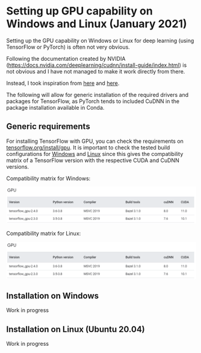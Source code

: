 # Setting up GPU capability on Windows and Linux (January 2021)

Setting up the GPU capability on Windows or Linux for deep learning (using TensorFlow or PyTorch) is often not very obvious.

Following the documentation created by NVIDIA (https://docs.nvidia.com/deeplearning/cudnn/install-guide/index.html) is not obvious and I have not managed to make it work directly from there.

Instead, I took inspiration from [here](https://medium.com/swlh/cuda-installation-in-windows-2020-638b008b4639) and [here](https://towardsdatascience.com/installing-tensorflow-with-cuda-cudnn-and-gpu-support-on-windows-10-60693e46e781).

The following will allow for generic installation of the required drivers and packages for TensorFlow, as PyTorch tends to included CuDNN in the package installation available in Conda.

## Generic requirements

For installing TensorFlow with GPU, you can check the requirements on [tensorflow.org/install/gpu](https://www.tensorflow.org/install/gpu). It is important to check the tested build configurations for [Windows](https://www.tensorflow.org/install/source_windows) and [Linux](https://www.tensorflow.org/install/source#linux) since this gives the compatibility matrix of a TensorFlow version with the respective CUDA and CuDNN versions.

Compatibility matrix for Windows:

![Compatibility matrix for Windows][comp_linux]

[comp_linux]: images/compatibility_windows.png "Compatibility matrix for Windows"

Compatibility matrix for Linux:

![Compatibility matrix for Linux][comp_linux]

[comp_linux]: images/compatibility_linux.png "Compatibility matrix for Linux"

## Installation on Windows

Work in progress

## Installation on Linux (Ubuntu 20.04)

Work in progress
